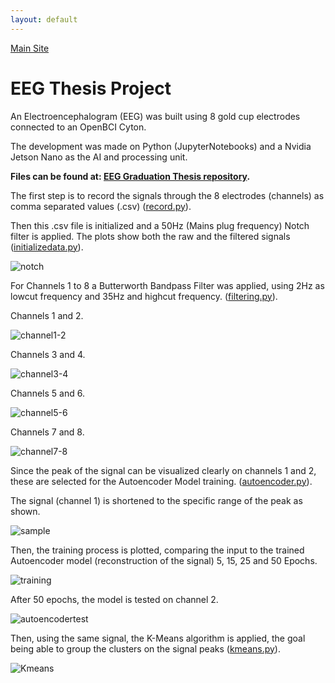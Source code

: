 ```yaml
---
layout: default
---
```

[Main Site](./)

# EEG Thesis Project

An Electroencephalogram (EEG) was built using 8 gold cup electrodes connected to an OpenBCI Cyton.

The development was made on Python (JupyterNotebooks) and a Nvidia Jetson Nano as the AI and processing unit.

**Files can be found at: [EEG Graduation Thesis repository](https://github.com/mffellay/EEG).**

The first step is to record the signals through the 8 electrodes (channels) as comma separated values (.csv) ([record.py](https://github.com/mffellay/EEG/blob/main/record.py)).

Then this .csv file is initialized and a 50Hz (Mains plug frequency) Notch filter is applied. The plots show both the raw and the filtered signals ([initializedata.py](https://github.com/mffellay/EEG/blob/main/initializedata.py)).

<img src="https://raw.githubusercontent.com/mffellay/EEG/main/pics/samplesnotch.png" alt="notch">

For Channels 1 to 8 a Butterworth Bandpass Filter was applied, using 2Hz as lowcut frequency and 35Hz and highcut frequency. ([filtering.py](https://github.com/mffellay/EEG/blob/main/filtering.py)).

Channels 1 and 2.

<img src="https://raw.githubusercontent.com/mffellay/EEG/main/pics/ch%201-2.png" alt="channel1-2">

Channels 3 and 4.

<img src="https://raw.githubusercontent.com/mffellay/EEG/main/pics/ch3-4.png" alt="channel3-4">

Channels 5 and 6.

<img src="https://raw.githubusercontent.com/mffellay/EEG/main/pics/ch5-6.png" alt="channel5-6">

Channels 7 and 8.

<img src="https://raw.githubusercontent.com/mffellay/EEG/main/pics/ch7-8.png" alt="channel7-8">

Since the peak of the signal can be visualized clearly on channels 1 and 2, these are selected for the Autoencoder Model training. ([autoencoder.py](https://github.com/mffellay/EEG/blob/main/autoencoder.py)).

The signal (channel 1) is shortened to the specific range of the peak as shown.

<img src="https://raw.githubusercontent.com/mffellay/EEG/main/pics/sampletotrain.png" alt="sample">

Then, the training process is plotted, comparing the input to the trained Autoencoder model (reconstruction of the signal) 5, 15, 25 and 50 Epochs.

<img src="https://raw.githubusercontent.com/mffellay/EEG/main/pics/autoencodertraining.png" alt="training">

After 50 epochs, the model is tested on channel 2.

<img src="https://raw.githubusercontent.com/mffellay/EEG/main/pics/autoencoderTesting.png" alt="autoencodertest">

Then, using the same signal, the K-Means algorithm is applied, the goal being able to group the clusters on the signal peaks ([kmeans.py](https://github.com/mffellay/EEG/blob/main/kmeans.py)).

<img src="https://raw.githubusercontent.com/mffellay/EEG/main/pics/Kmeans.png" alt="Kmeans">


